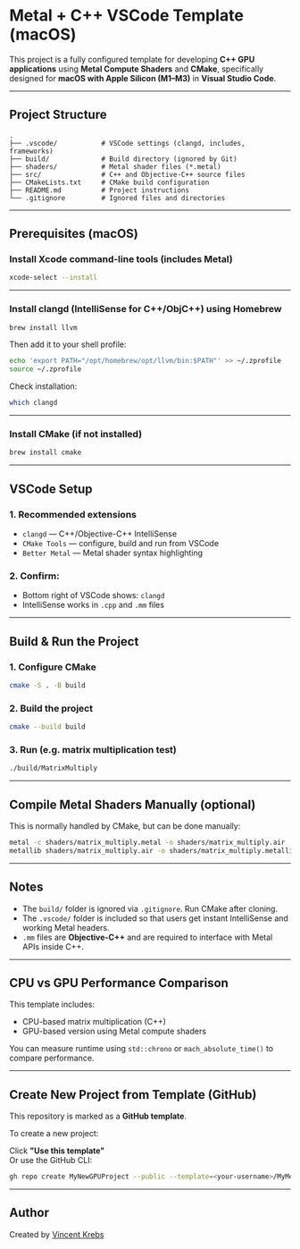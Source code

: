 # Metal + C++ VSCode Template (macOS)

This project is a fully configured template for developing **C++ GPU applications** using **Metal Compute Shaders** and **CMake**, specifically designed for **macOS with Apple Silicon (M1–M3)** in **Visual Studio Code**.

---

## Project Structure

```
.
├── .vscode/           # VSCode settings (clangd, includes, frameworks)
├── build/             # Build directory (ignored by Git)
├── shaders/           # Metal shader files (*.metal)
├── src/               # C++ and Objective-C++ source files
├── CMakeLists.txt     # CMake build configuration
├── README.md          # Project instructions
└── .gitignore         # Ignored files and directories
```

---

## Prerequisites (macOS)

### Install Xcode command-line tools (includes Metal)

```bash
xcode-select --install
```

---

### Install clangd (IntelliSense for C++/ObjC++) using Homebrew

```bash
brew install llvm
```

Then add it to your shell profile:

```bash
echo 'export PATH="/opt/homebrew/opt/llvm/bin:$PATH"' >> ~/.zprofile
source ~/.zprofile
```

Check installation:

```bash
which clangd
```

---

### Install CMake (if not installed)

```bash
brew install cmake
```

---

## VSCode Setup

### 1. Recommended extensions

- `clangd` — C++/Objective-C++ IntelliSense
- `CMake Tools` — configure, build and run from VSCode
- `Better Metal` — Metal shader syntax highlighting

### 2. Confirm:

- Bottom right of VSCode shows: `clangd`
- IntelliSense works in `.cpp` and `.mm` files

---

## Build & Run the Project

### 1. Configure CMake

```bash
cmake -S . -B build
```

### 2. Build the project

```bash
cmake --build build
```

### 3. Run (e.g. matrix multiplication test)

```bash
./build/MatrixMultiply
```

---

## Compile Metal Shaders Manually (optional)

This is normally handled by CMake, but can be done manually:

```bash
metal -c shaders/matrix_multiply.metal -o shaders/matrix_multiply.air
metallib shaders/matrix_multiply.air -o shaders/matrix_multiply.metallib
```

---

## Notes

- The `build/` folder is ignored via `.gitignore`. Run CMake after cloning.
- The `.vscode/` folder is included so that users get instant IntelliSense and working Metal headers.
- `.mm` files are **Objective-C++** and are required to interface with Metal APIs inside C++.

---

## CPU vs GPU Performance Comparison

This template includes:

- CPU-based matrix multiplication (C++)
- GPU-based version using Metal compute shaders

You can measure runtime using `std::chrono` or `mach_absolute_time()` to compare performance.

---

## Create New Project from Template (GitHub)

This repository is marked as a **GitHub template**.

To create a new project:

Click **"Use this template"**  
Or use the GitHub CLI:

```bash
gh repo create MyNewGPUProject --public --template=<your-username>/MyMetalTemplate
```

---

## Author

Created by [Vincent Krebs](https://github.com/CoolML2022)
